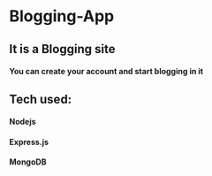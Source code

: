 # Blogging-App

<h2>It is a Blogging site</h2>
<h4>You can create your account and start blogging in it</h4>

<h2>Tech used:</h2>
<h4>Nodejs</h4>
<h4>Express.js</h4>
<h4>MongoDB</h4>
